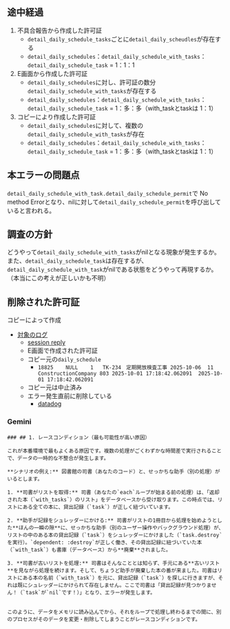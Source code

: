 ## 途中経過
1. 不具合報告から作成した許可証
	- `detail_daily_schedule_tasks`ごとに`detail_daily_scheudles`が存在する
	- `detail_daily_schedules`：`detail_daily_schedule_with_tasks`：`detail_daily_schedule_task` = 1：1：1
2. E画面から作成した許可証
	- `detail_daily_schedules`に対し、許可証の数分`detail_daily_schedule_with_tasks`が存在する
	- `detail_daily_schedules`：`detail_daily_schedule_with_tasks`：`detail_daily_schedule_task` = 1：多：多（with_taskとtaskは 1：1）
3. コピーにより作成した許可証
	- `detail_daily_schedules`に対して、複数の`detail_daily_schedule_with_tasks`が存在
	- `detail_daily_schedules`：`detail_daily_schedule_with_tasks`：`detail_daily_schedule_task` = 1：多：多（with_taskとtaskは 1：1）
## 本エラーの問題点
`detail_daily_schedule_with_task.detail_daily_schedule_permit`で No method Errorとなり、nilに対して`detail_daily_schedule_permit`を呼び出していると言われる。

## 調査の方針
どうやって`detail_daily_schedule_with_tasks`がnilとなる現象が発生するか。
また、`detail_daily_schedule_task`は存在するが、`detail_daily_schedule_with_task`がnilである状態をどうやって再現するか。（本当にこの考えが正しいかも不明）

## 削除された許可証
コピーによって作成
- [対象のログ](https://ap1.datadoghq.com/logs?query=%40controller%3A%22Api%3A%3ADailyMaintenance%3A%3AOffices%3A%3ADailySchedules%3A%3ACopiesController%22%20%40params.targetDetailDailyScheduleTaskId%3A26777&agg_m=count&agg_m_source=base&agg_t=count&cols=%40http.status_code&event=AwAAAZm3IvvzDlDQZwAAABhBWm0zSXdYRUFBQ0pmdEpoWjVrMWtRQWgAAAAkMTE5OWI3YWQtMWM5OC00OGVjLWE4MzctZjVkMjU4ODUxMDhiAACfhg&messageDisplay=inline&refresh_mode=paused&storage=hot&stream_sort=desc&viz=stream&from_ts=1759244400000&to_ts=1759849199999&live=false)
	- [session reply](https://ap1.datadoghq.com/rum/replay/sessions/8519a2a5-e146-4c69-9b29-2fc802f1898f?applicationId=c1f34704-747f-41d2-a93f-69b31d2c9aff&highlightedEventId=AwAAAZm3IvWnbFr6tQAAABhBWm0zSXZtTEFBQ1ZQUy1IR3lLMUl3QUkAAAAkMTE5OWI3YWQtMWQ2My00OTk4LTg0OGMtZDllODE2MDI1YWQxAALPNQ&ts=1759714145703&from=1759714175072)
	- E画面で作成された許可証
	- コピー元の`daily_schedule`
		- `18825	NULL	1	TK-234　定期開放検査工事	2025-10-06	11	ConstructionCompany	803	2025-10-01 17:18:42.062091	2025-10-01 17:18:42.062091`
	- コピー元は中止済み
	- エラー発生直前に削除している
		- [datadog](https://ap1.datadoghq.com/logs?query=%40http.method%3ADELETE%20%40params.id%3A26777&agg_m=count&agg_m_source=base&agg_t=count&cols=%40http.status_code%2C%40http.method&fromUser=true&messageDisplay=inline&refresh_mode=paused&storage=hot&stream_sort=desc&viz=stream&from_ts=1759244400000&to_ts=1759849199999&live=false)

### Gemini
```
### ## 1. レースコンディション（最も可能性が高い原因）

これが本番環境で最もよくある原因です。複数の処理がごくわずかな時間差で実行されることで、データの一時的な不整合が発生します。

**シナリオの例え:** 図書館の司書（あなたのコード）と、せっかちな助手（別の処理）がいるとします。

1. **司書がリストを取得:** 司書（あなたの`each`ループが始まる前の処理）は、「返却された本（`with_tasks`）のリスト」をデータベースから受け取ります。この時点では、リストにある全ての本に、貸出記録（`task`）が正しく紐づいています。
    
2. **助手が記録をシュレッダーにかける:** 司書がリストの1冊目から処理を始めようとした**ほんの一瞬の隙**に、せっかちな助手（別のユーザー操作やバックグラウンド処理）が、リストの中のある本の貸出記録（`task`）をシュレッダーにかけました（`task.destroy`を実行）。`dependent: :destroy`が正しく働き、その貸出記録に紐づいていた本（`with_task`）も書庫（データベース）から**廃棄**されました。
    
3. **司書が古いリストを処理:** 司書はそんなこととは知らず、手元にある**古いリスト**を見ながら処理を続けます。そして、ちょうど助手が廃棄した本の番が来ました。司書はリストにある本の名前（`with_task`）を元に、貸出記録（`task`）を探しに行きますが、それは既にシュレッダーにかけられて存在しません。ここで司書は「貸出記録が見つかりません！（`task`が`nil`です！）」となり、エラーが発生します。
    

このように、データをメモリに読み込んでから、それをループで処理し終わるまでの間に、別のプロセスがそのデータを変更・削除してしまうことがレースコンディションです。
```


